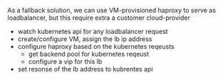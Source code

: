 As a fallback solution, we can use VM-provisioned haproxy to serve as loadbalancer, but this require extra a customer cloud-provider

- watch kubernetes api for any loadbalancer request
- create/configure VM, assign the lb ip address
- configure haproxy based on the kubernetes reqeusts
  - get backend pool for kubernetes reqeust
  - configure a vip for this lb 
- set resonse of the lb address to kubrentes api